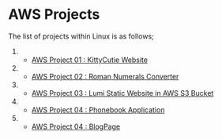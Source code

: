 # AWS Projects

The list of projects within Linux is as follows;

1. - [AWS Project 01 : KittyCutie Website](./AWS-Project-001-KittyCutie-website/README.md)

2. - [AWS Project 02 : Roman Numerals Converter](./AWS-Project-002-Roman-Numerals-Converter/README.md)

3. - [AWS Project 03 : Lumi Static Website in AWS S3 Bucket](./AWS-Project-003-Lumi-Static-Website-in-AWS-S3-Bucket/README.md)

4. - [AWS Project 04 : Phonebook Application](./AWS-Project-004-Phonebook-Application/README.md)

5. - [AWS Project 04 : BlogPage](./AWS-Project-005-BlogPage/README.md)
